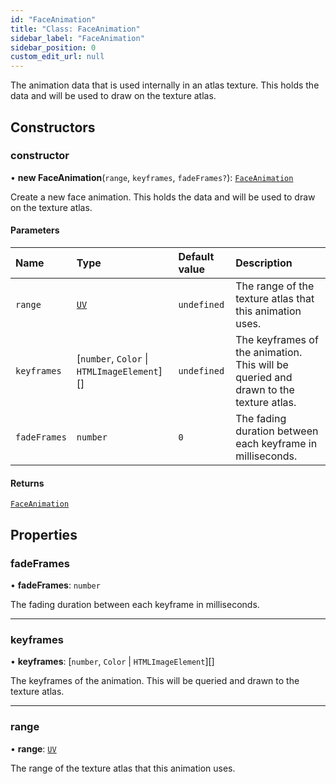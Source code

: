 ```yaml
---
id: "FaceAnimation"
title: "Class: FaceAnimation"
sidebar_label: "FaceAnimation"
sidebar_position: 0
custom_edit_url: null
---
```


The animation data that is used internally in an atlas texture. This holds the data and will be used to draw on the texture atlas.

## Constructors

### constructor

• **new FaceAnimation**(`range`, `keyframes`, `fadeFrames?`): [`FaceAnimation`](FaceAnimation.md)

Create a new face animation. This holds the data and will be used to draw on the texture atlas.

#### Parameters

| Name | Type | Default value | Description |
| :------ | :------ | :------ | :------ |
| `range` | [`UV`](../modules.md#uv-24) | `undefined` | The range of the texture atlas that this animation uses. |
| `keyframes` | [`number`, `Color` \| `HTMLImageElement`][] | `undefined` | The keyframes of the animation. This will be queried and drawn to the texture atlas. |
| `fadeFrames` | `number` | `0` | The fading duration between each keyframe in milliseconds. |

#### Returns

[`FaceAnimation`](FaceAnimation.md)

## Properties

### fadeFrames

• **fadeFrames**: `number`

The fading duration between each keyframe in milliseconds.

___

### keyframes

• **keyframes**: [`number`, `Color` \| `HTMLImageElement`][]

The keyframes of the animation. This will be queried and drawn to the
texture atlas.

___

### range

• **range**: [`UV`](../modules.md#uv-24)

The range of the texture atlas that this animation uses.
